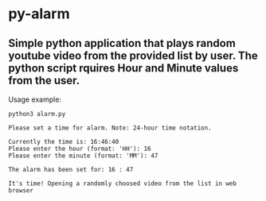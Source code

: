 # py-alarm

## Simple python application that plays random youtube video from the provided list by user. The python script rquires Hour and Minute values from the user.

Usage example:

```
python3 alarm.py

Please set a time for alarm. Note: 24-hour time notation.

Currently the time is: 16:46:40
Please enter the hour (format: 'HH'): 16
Please enter the minute (format: 'MM'): 47

The alarm has been set for: 16 : 47

It's time! Opening a randomly choosed video from the list in web browser
```

